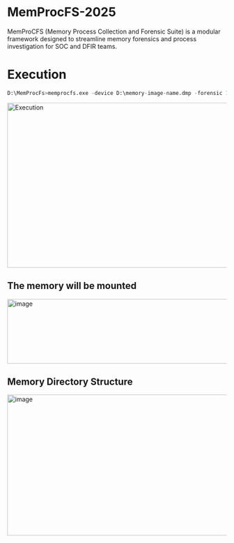 # MemProcFS-2025
MemProCFS (Memory Process Collection and Forensic Suite) is a modular framework designed to streamline memory forensics and process investigation for SOC and DFIR teams.  

# Execution 
```sql
D:\MemProcFs>memprocfs.exe -device D:\memory-image-name.dmp -forensic 1
```
<img width="1113" height="378" alt="Execution" src="https://github.com/user-attachments/assets/1a469545-d8bf-4dda-aa83-7075b2197d2a" />

## The memory will be mounted 
<img width="1077" height="148" alt="image" src="https://github.com/user-attachments/assets/283210e7-1b28-4743-b04f-97df15d20f53" />

## Memory Directory Structure 
 <img width="1003" height="323" alt="image" src="https://github.com/user-attachments/assets/15bf4c70-30d3-4937-a921-955cf87447e7" />

